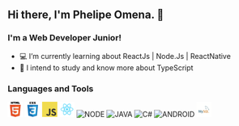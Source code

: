 ## Hi there, I'm Phelipe Omena. 👋
### I'm a Web Developer Junior!


- 💻 I’m currently learning about ReactJs | Node.Js | ReactNative
- 📓 I intend to study and know more about TypeScript

### Languages and Tools

<div width="100%" text-align:center>
<img width="30" display="block" src="https://raw.githubusercontent.com/github/explore/80688e429a7d4ef2fca1e82350fe8e3517d3494d/topics/html/html.png" alt="HTML">
<img width="30" display="block" src="https://raw.githubusercontent.com/github/explore/80688e429a7d4ef2fca1e82350fe8e3517d3494d/topics/css/css.png" alt="CSS">
<img width="30" display="block" src="https://raw.githubusercontent.com/github/explore/80688e429a7d4ef2fca1e82350fe8e3517d3494d/topics/javascript/javascript.png" alt="JS">
<img width="30" display="block" src="https://raw.githubusercontent.com/github/explore/80688e429a7d4ef2fca1e82350fe8e3517d3494d/topics/react/react.png" alt="REACT">
<img width="30" display="block" src="https://user-images.githubusercontent.com/38151364/89709011-5718a500-d952-11ea-8b62-cbba56cbe1cd.png" alt="NODE">
<img width="30" display="block" src="https://user-images.githubusercontent.com/38151364/89708809-bfff1d80-d950-11ea-9be0-5bdf60e4c6ef.jpg" alt="JAVA">
<img width="30" display="block" src="https://user-images.githubusercontent.com/62610767/90547047-4db4e700-e161-11ea-964c-d3a969ec95a1.png" alt="C#">
  <img width="30" display="block" src="https://user-images.githubusercontent.com/62610767/90550220-03823480-e166-11ea-8f41-4eec28a187db.png" alt="ANDROID">
<img width="30" display="block" src="https://raw.githubusercontent.com/github/explore/80688e429a7d4ef2fca1e82350fe8e3517d3494d/topics/mysql/mysql.png" alt="MYSQL">
</div>
<br>
<br>

